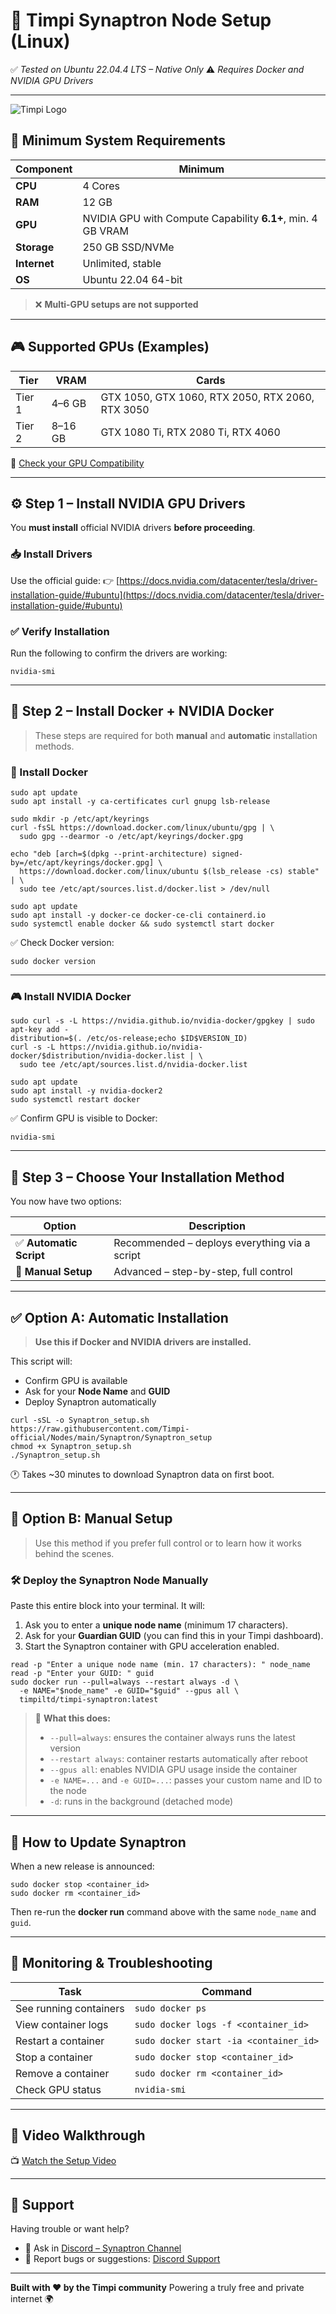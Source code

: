 # 🧠 Timpi Synaptron Node Setup (Linux)

✅ *Tested on Ubuntu 22.04.4 LTS – Native Only*
⚠️ *Requires Docker and NVIDIA GPU Drivers*

---

![Timpi Logo](https://nft.timpi.io/assets/timpi_image/synaptron-hero.jpg)

## 📌 Minimum System Requirements

| Component    | Minimum                                                     |
| ------------ | ----------------------------------------------------------- |
| **CPU**      | 4 Cores                                                     |
| **RAM**      | 12 GB                                                       |
| **GPU**      | NVIDIA GPU with Compute Capability **6.1+**, min. 4 GB VRAM |
| **Storage**  | 250 GB SSD/NVMe                                             |
| **Internet** | Unlimited, stable                                           |
| **OS**       | Ubuntu 22.04 64-bit                                         |

> ❌ **Multi-GPU setups are not supported**

---

## 🎮 Supported GPUs (Examples)

| Tier   | VRAM    | Cards                                            |
| ------ | ------- | ------------------------------------------------ |
| Tier 1 | 4–6 GB  | GTX 1050, GTX 1060, RTX 2050, RTX 2060, RTX 3050 |
| Tier 2 | 8–16 GB | GTX 1080 Ti, RTX 2080 Ti, RTX 4060               |

🔗 [Check your GPU Compatibility](https://developer.nvidia.com/cuda-gpus)

---

## ⚙️ Step 1 – Install NVIDIA GPU Drivers

You **must install** official NVIDIA drivers **before proceeding**.

### 📥 Install Drivers

Use the official guide:
👉 [https://docs.nvidia.com/datacenter/tesla/driver-installation-guide/#ubuntu](https://docs.nvidia.com/datacenter/tesla/driver-installation-guide/#ubuntu)

### ✅ Verify Installation

Run the following to confirm the drivers are working:

```shell
nvidia-smi
```

---

## 🧱 Step 2 – Install Docker + NVIDIA Docker

> These steps are required for both **manual** and **automatic** installation methods.

### 🐳 Install Docker

```shell
sudo apt update
sudo apt install -y ca-certificates curl gnupg lsb-release
```

```shell
sudo mkdir -p /etc/apt/keyrings
curl -fsSL https://download.docker.com/linux/ubuntu/gpg | \
  sudo gpg --dearmor -o /etc/apt/keyrings/docker.gpg
```

```shell
echo "deb [arch=$(dpkg --print-architecture) signed-by=/etc/apt/keyrings/docker.gpg] \
  https://download.docker.com/linux/ubuntu $(lsb_release -cs) stable" | \
  sudo tee /etc/apt/sources.list.d/docker.list > /dev/null
```

```shell
sudo apt update
sudo apt install -y docker-ce docker-ce-cli containerd.io
sudo systemctl enable docker && sudo systemctl start docker
```

✅ Check Docker version:

```shell
sudo docker version
```

---

### 🎮 Install NVIDIA Docker

```shell
sudo curl -s -L https://nvidia.github.io/nvidia-docker/gpgkey | sudo apt-key add -
distribution=$(. /etc/os-release;echo $ID$VERSION_ID)
curl -s -L https://nvidia.github.io/nvidia-docker/$distribution/nvidia-docker.list | \
  sudo tee /etc/apt/sources.list.d/nvidia-docker.list
```

```shell
sudo apt update
sudo apt install -y nvidia-docker2
sudo systemctl restart docker
```

✅ Confirm GPU is visible to Docker:

```shell
nvidia-smi
```

---

## 🚀 Step 3 – Choose Your Installation Method

You now have two options:

| Option                 | Description                                   |
| ---------------------- | --------------------------------------------- |
| ✅ **Automatic Script** | Recommended – deploys everything via a script |
| 🔧 **Manual Setup**    | Advanced – step-by-step, full control         |

---

## ✅ Option A: Automatic Installation

> **Use this if Docker and NVIDIA drivers are installed.**

This script will:

* Confirm GPU is available
* Ask for your **Node Name** and **GUID**
* Deploy Synaptron automatically

```shell
curl -sSL -o Synaptron_setup.sh https://raw.githubusercontent.com/Timpi-official/Nodes/main/Synaptron/Synaptron_setup
chmod +x Synaptron_setup.sh
./Synaptron_setup.sh
```

🕐 Takes \~30 minutes to download Synaptron data on first boot.

---

## 🔧 Option B: Manual Setup

> Use this method if you prefer full control or to learn how it works behind the scenes.

### 🛠️ Deploy the Synaptron Node Manually

Paste this entire block into your terminal. It will:

1. Ask you to enter a **unique node name** (minimum 17 characters).
2. Ask for your **Guardian GUID** (you can find this in your Timpi dashboard).
3. Start the Synaptron container with GPU acceleration enabled.

```shell
read -p "Enter a unique node name (min. 17 characters): " node_name
read -p "Enter your GUID: " guid
sudo docker run --pull=always --restart always -d \
  -e NAME="$node_name" -e GUID="$guid" --gpus all \
  timpiltd/timpi-synaptron:latest
```

> 🧠 **What this does:**
>
> * `--pull=always`: ensures the container always runs the latest version
> * `--restart always`: container restarts automatically after reboot
> * `--gpus all`: enables NVIDIA GPU usage inside the container
> * `-e NAME=...` and `-e GUID=...`: passes your custom name and ID to the node
> * `-d`: runs in the background (detached mode)

---

## 🔁 How to Update Synaptron

When a new release is announced:

```shell
sudo docker stop <container_id>
sudo docker rm <container_id>
```

Then re-run the **docker run** command above with the same `node_name` and `guid`.

---

## 🧪 Monitoring & Troubleshooting

| Task                   | Command                                |
| ---------------------- | -------------------------------------- |
| See running containers | `sudo docker ps`                       |
| View container logs    | `sudo docker logs -f <container_id>`   |
| Restart a container    | `sudo docker start -ia <container_id>` |
| Stop a container       | `sudo docker stop <container_id>`      |
| Remove a container     | `sudo docker rm <container_id>`        |
| Check GPU status       | `nvidia-smi`                           |

---

## 🎥 Video Walkthrough

📺 [Watch the Setup Video](https://www.youtube.com/watch?v=nhfq0PAm_BE&t=6s)

---

## 🙋 Support

Having trouble or want help?

* 💬 Ask in [Discord – Synaptron Channel](https://discord.com/channels/946982023245992006/1179480886455046264)
* 🐛 Report bugs or suggestions: [Discord Support](https://discord.com/channels/946982023245992006/1179427377844068493)

---

**Built with ❤️ by the Timpi community**
Powering a truly free and private internet 🌍
